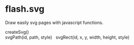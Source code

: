# flash.svg
Draw easily svg pages with javascript functions.

createSvg()   
svgPath(id, path, style)   
svgRect(id, x, y, width, height, style) 
